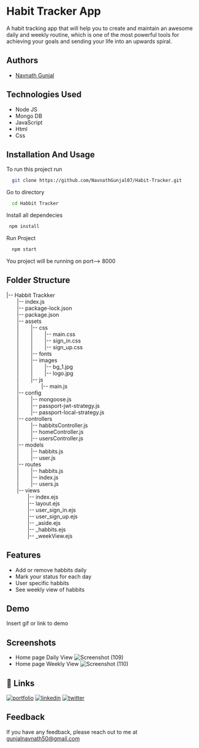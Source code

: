 
# Habit Tracker App

A habit tracking app that will help you to create and maintain an awesome daily and weekly routine, which is one of the most powerful tools for achieving your goals and sending your life into an upwards spiral.
## Authors

- [Navnath Gunjal](https://github.com/NavnathGunjal07)


## Technologies Used

- Node JS
- Mongo DB
- JavaScript
- Html
- Css
## Installation And Usage

To run this project run

```bash
  git clone https://github.com/NavnathGunjal07/Habit-Tracker.git
```
Go to directory
```bash
  cd Habbit Tracker
```
Install all dependecies
```bash
 npm install
```
Run Project
```bash
  npm start
```

You project will be running on port--> 8000

## Folder Structure

|-- Habbit Trackker                            
 &nbsp;&nbsp; &nbsp; &nbsp;  |-- index.js  
 &nbsp;&nbsp; &nbsp; &nbsp;   |-- package-lock.json  
  &nbsp;&nbsp; &nbsp; &nbsp;    |-- package.json  
  &nbsp;&nbsp; &nbsp; &nbsp;     |-- assets   
  &nbsp;&nbsp; &nbsp; &nbsp;     |  &nbsp;&nbsp; &nbsp; &nbsp;    |-- css  
  &nbsp;&nbsp; &nbsp; &nbsp;     |    &nbsp;&nbsp; &nbsp; &nbsp;  |  &nbsp;&nbsp; &nbsp; &nbsp;    |-- main.css  
  &nbsp;&nbsp; &nbsp; &nbsp;     |    &nbsp;&nbsp; &nbsp; &nbsp;  |  &nbsp;&nbsp; &nbsp; &nbsp;    |-- sign_in.css  
   &nbsp;&nbsp; &nbsp; &nbsp;    |   &nbsp;&nbsp; &nbsp; &nbsp;   |   &nbsp;&nbsp; &nbsp; &nbsp;   |-- sign_up.css  
   &nbsp;&nbsp; &nbsp; &nbsp;    |  &nbsp;&nbsp; &nbsp; &nbsp;    |-- fonts  
   &nbsp;&nbsp; &nbsp; &nbsp;    |   &nbsp;&nbsp; &nbsp; &nbsp;   |-- images  
   &nbsp;&nbsp; &nbsp; &nbsp;    |    &nbsp;&nbsp; &nbsp; &nbsp;  |   &nbsp;&nbsp; &nbsp; &nbsp;   |-- bg_1.jpg  
   &nbsp;&nbsp; &nbsp; &nbsp;    |   &nbsp;&nbsp; &nbsp; &nbsp;   |   &nbsp;&nbsp; &nbsp; &nbsp;   |-- logo.jpg  
   &nbsp;&nbsp; &nbsp; &nbsp;    |   &nbsp;&nbsp; &nbsp; &nbsp;   |-- js  
   &nbsp;&nbsp; &nbsp; &nbsp;    |      &nbsp;&nbsp; &nbsp; &nbsp;  &nbsp;&nbsp; &nbsp; &nbsp;     |-- main.js  
   &nbsp;&nbsp; &nbsp; &nbsp;    |-- config  
  &nbsp;&nbsp; &nbsp; &nbsp;     | &nbsp;&nbsp; &nbsp; &nbsp;     |-- mongoose.js  
  &nbsp;&nbsp; &nbsp; &nbsp;     |   &nbsp;&nbsp; &nbsp; &nbsp;   |-- passport-jwt-strategy.js  
  &nbsp;&nbsp; &nbsp; &nbsp;     |   &nbsp;&nbsp; &nbsp; &nbsp;   |-- passport-local-strategy.js  
  &nbsp;&nbsp; &nbsp; &nbsp;     |-- controllers  
 &nbsp;&nbsp; &nbsp; &nbsp;      |   &nbsp;&nbsp; &nbsp; &nbsp;   |-- habbitsController.js  
   &nbsp;&nbsp; &nbsp; &nbsp;    |   &nbsp;&nbsp; &nbsp; &nbsp;   |-- homeController.js  
  &nbsp;&nbsp; &nbsp; &nbsp;     |  &nbsp;&nbsp; &nbsp; &nbsp;    |-- usersController.js  
  &nbsp;&nbsp; &nbsp; &nbsp;     |-- models  
   &nbsp;&nbsp; &nbsp; &nbsp;    |  &nbsp;&nbsp; &nbsp; &nbsp;    |-- habbits.js  
   &nbsp;&nbsp; &nbsp; &nbsp;    |  &nbsp;&nbsp; &nbsp; &nbsp;    |-- user.js  
   &nbsp;&nbsp; &nbsp; &nbsp;    |-- routes  
   &nbsp;&nbsp; &nbsp; &nbsp;    |   &nbsp;&nbsp; &nbsp; &nbsp;   |-- habbits.js  
   &nbsp;&nbsp; &nbsp; &nbsp;    |  &nbsp;&nbsp; &nbsp; &nbsp;    |-- index.js  
   &nbsp;&nbsp; &nbsp; &nbsp;    |  &nbsp;&nbsp; &nbsp; &nbsp;    |-- users.js  
 &nbsp;&nbsp; &nbsp; &nbsp;  |-- views  
        &nbsp;&nbsp; &nbsp; &nbsp; &nbsp;&nbsp; &nbsp; &nbsp;     |-- index.ejs  
        &nbsp;&nbsp; &nbsp; &nbsp;   &nbsp;&nbsp; &nbsp; &nbsp;   |-- layout.ejs  
   &nbsp;&nbsp; &nbsp; &nbsp;   &nbsp;&nbsp; &nbsp; &nbsp;   |-- user_sign_in.ejs  
     &nbsp;&nbsp; &nbsp; &nbsp;   &nbsp;&nbsp; &nbsp; &nbsp;      |-- user_sign_up.ejs  
       &nbsp;&nbsp; &nbsp; &nbsp;   &nbsp;&nbsp; &nbsp; &nbsp;    |-- _aside.ejs  
       &nbsp;&nbsp; &nbsp; &nbsp;   &nbsp;&nbsp; &nbsp; &nbsp;    |-- _habbits.ejs  
      &nbsp;&nbsp; &nbsp; &nbsp;   &nbsp;&nbsp; &nbsp; &nbsp;     |-- _weekView.ejs  



## Features

- Add or remove habbits daily
- Mark your status for each day
- User specific habbits
- See weekly view of habbits


## Demo

Insert gif or link to demo


## Screenshots
- Home page Daily View
  ![Screenshot (109)](https://user-images.githubusercontent.com/53387548/154197176-cb8a4de8-ee9e-4555-b312-abb4f9b96d00.png)
- Home page Weekly View
  ![Screenshot (110)](https://user-images.githubusercontent.com/53387548/154197229-746606ed-cca7-4d96-9928-a9a7d7ece7b2.png)



## 🔗 Links
[![portfolio](https://img.shields.io/badge/my_portfolio-000?style=for-the-badge&logo=ko-fi&logoColor=white)](https://katherinempeterson.com/)
[![linkedin](https://img.shields.io/badge/linkedin-0A66C2?style=for-the-badge&logo=linkedin&logoColor=white)](https://www.linkedin.com/in/navnathgunjal/)
[![twitter](https://img.shields.io/badge/twitter-1DA1F2?style=for-the-badge&logo=twitter&logoColor=white)](https://twitter.com/NavnathGunjal_)


## Feedback

If you have any feedback, please reach out to me at gunjalnavnath50@gmail.com


